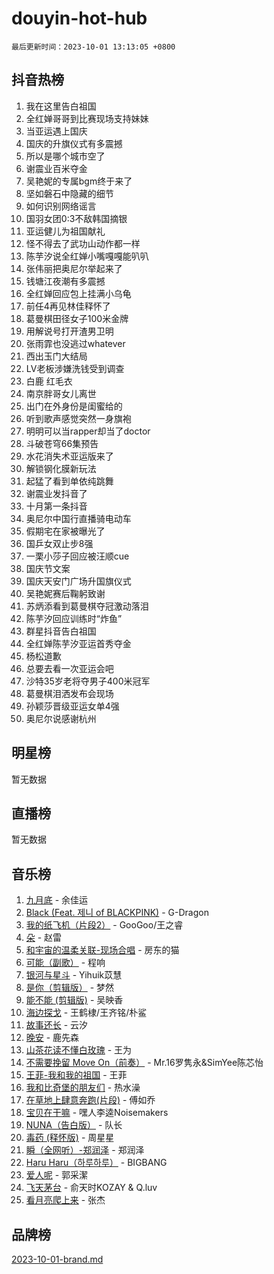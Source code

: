 # douyin-hot-hub

`最后更新时间：2023-10-01 13:13:05 +0800`

## 抖音热榜

1. 我在这里告白祖国
1. 全红婵哥哥到比赛现场支持妹妹
1. 当亚运遇上国庆
1. 国庆的升旗仪式有多震撼
1. 所以是哪个城市空了
1. 谢震业百米夺金
1. 吴艳妮的专属bgm终于来了
1. 坚如磐石中隐藏的细节
1. 如何识别网络谣言
1. 国羽女团0:3不敌韩国摘银
1. 亚运健儿为祖国献礼
1. 怪不得去了武功山动作都一样
1. 陈芋汐说全红婵小嘴嘎嘎能叭叭
1. 张伟丽把奥尼尔举起来了
1. 钱塘江夜潮有多震撼
1. 全红婵回应包上挂满小乌龟
1. 前任4再见林佳释怀了
1. 葛曼棋田径女子100米金牌
1. 用解说号打开渣男卫明
1. 张雨霏也没逃过whatever
1. 西出玉门大结局
1. LV老板涉嫌洗钱受到调查
1. 白鹿 红毛衣
1. 南京胖哥女儿离世
1. 出门在外身份是闺蜜给的
1. 听到歌声感觉突然一身旗袍
1. 明明可以当rapper却当了doctor
1. 斗破苍穹66集预告
1. 水花消失术亚运版来了
1. 解锁钢化膜新玩法
1. 起猛了看到单依纯跳舞
1. 谢震业发抖音了
1. 十月第一条抖音
1. 奥尼尔中国行直播骑电动车
1. 假期宅在家被曝光了
1. 国乒女双止步8强
1. 一栗小莎子回应被汪顺cue
1. 国庆节文案
1. 国庆天安门广场升国旗仪式
1. 吴艳妮赛后鞠躬致谢
1. 苏炳添看到葛曼棋夺冠激动落泪
1. 陈芋汐回应训练时“炸鱼”
1. 群星抖音告白祖国
1. 全红婵陈芋汐亚运首秀夺金
1. 杨松道歉
1. 总要去看一次亚运会吧
1. 沙特35岁老将夺男子400米冠军
1. 葛曼棋泪洒发布会现场
1. 孙颖莎晋级亚运女单4强
1. 奥尼尔说感谢杭州

## 明星榜

暂无数据

## 直播榜

暂无数据

## 音乐榜

1. [九月底](https://sf6-cdn-tos.douyinstatic.com/obj/tos-cn-ve-2774/oMfewG4PDTFhF8iz3OGQ7ABH5i6fCgnMaoCbzZ) - 余佳运
1. [Black (Feat. 제니 of BLACKPINK)](https://sf3-cdn-tos.douyinstatic.com/obj/tos-cn-ve-2774/2eb92e2debbe4fe0a552bc099aef7f28) - G-Dragon
1. [我的纸飞机（片段2）](https://sf3-cdn-tos.douyinstatic.com/obj/tos-cn-ve-2774/oM2ZrKcg2CD5AeRB2gkeXOFB1IxAGJdZPazYHf) - GooGoo/王之睿
1. [朵](https://sf3-cdn-tos.douyinstatic.com/obj/tos-cn-ve-2774/932f5bdfcd7c47b880525e92ab8a4999) - 赵雷
1. [和宇宙的温柔关联-现场合唱](https://sf6-cdn-tos.douyinstatic.com/obj/tos-cn-ve-2774/o0hONGDYQBgk0e5bqDeQOonVmncA6tC2nBwZLT) - 房东的猫
1. [可能（副歌）](https://sf3-cdn-tos.douyinstatic.com/obj/tos-cn-ve-2774/cde1731888894259b333569393c2fb51) - 程响
1. [银河与星斗](https://sf3-cdn-tos.douyinstatic.com/obj/tos-cn-ve-2774/3cc0bf5f0ef140f7b6743a631bcf3c58) - Yihuik苡慧
1. [是你（剪辑版）](https://sf6-cdn-tos.douyinstatic.com/obj/tos-cn-ve-2774/46019dae783c4c969944217fe1cfafc4) - 梦然
1. [能不能 (剪辑版)](https://sf3-cdn-tos.douyinstatic.com/obj/tos-cn-ve-2774/fc4a6c45b4a34277ba4088e1d7fdff98) - 吴映香
1. [海边探戈](https://sf3-cdn-tos.douyinstatic.com/obj/tos-cn-ve-2774/os9gE0VQCGqt6VQkZDyBBYvfSDY0QFe3vVmubn) - 王鹤棣/王齐铭/朴鲨
1. [故事还长](https://sf3-cdn-tos.douyinstatic.com/obj/tos-cn-ve-2774/30a26758c8594f0ab81ac675c33ee2c5) - 云汐
1. [晚安](https://sf6-cdn-tos.douyinstatic.com/obj/tos-cn-ve-2774/a724c5e224464218839820f4e4fd632f) - 鹿先森
1. [山茶花读不懂白玫瑰](https://sf6-cdn-tos.douyinstatic.com/obj/tos-cn-ve-2774/osfn8B7DktrRHEPJgPCfDbw7QDQEkwC16BxZg9) - 王为
1. [不需要挽留 Move On（前奏）](https://sf3-cdn-tos.douyinstatic.com/obj/tos-cn-ve-2774/ooCBhgCCkF4nExzQL9WZSUbitfA8IsDkgQIYhe) - Mr.16罗隽永&SimYee陈芯怡
1. [王菲-我和我的祖国](https://sf3-cdn-tos.douyinstatic.com/obj/tos-cn-ve-2774/3ef0f373017541e18566595c96123cab) - 王菲
1. [我和比奇堡的朋友们](https://sf3-cdn-tos.douyinstatic.com/obj/tos-cn-ve-2774/f0505db981ea4a6d91453a15924a82aa) - 热水澡
1. [在草地上肆意奔跑(片段)](https://sf3-cdn-tos.douyinstatic.com/obj/tos-cn-ve-2774/8831d494742f45dabdfa8adb8b817259) - 傅如乔
1. [宝贝在干嘛](https://sf6-cdn-tos.douyinstatic.com/obj/tos-cn-ve-2774/okW4hBCfJI5B2ZEgTCtikhMW7IafzNrBQIYkpJ) - 嘿人李逵Noisemakers
1. [NUNA（告白版）](https://sf6-cdn-tos.douyinstatic.com/obj/tos-cn-ve-2774/a65828cbd8ce41a78a430a58b49f4feb) - 队长
1. [毒药 (释怀版)](https://sf3-cdn-tos.douyinstatic.com/obj/tos-cn-ve-2774/oYILMEAzspdZBIzy4frJNB8ZHPHWAhiwowd4Ad) - 周星星
1. [瞬（全网听）-郑润泽](https://sf3-cdn-tos.douyinstatic.com/obj/tos-cn-ve-2774/o4Vb9eJZClCZTnRQYy0BRSeHGrDtrkrQgIBvQt) - 郑润泽
1. [Haru Haru（하루하루）](https://sf3-cdn-tos.douyinstatic.com/obj/tos-cn-ve-2774/940c04aa98154ee7bdbaaa2ad9f28aec) - BIGBANG
1. [爱人呢](https://sf6-cdn-tos.douyinstatic.com/obj/tos-cn-ve-2774/2041dc10f3c442f1992b439a00eaf2ba) - 郭采潔
1. [飞天茅台](https://sf6-cdn-tos.douyinstatic.com/obj/tos-cn-ve-2774/o4GhTV5kIuMWmC2Ai1WzNglssgBfQaqQCSLxUU) - 俞天时KOZAY & Q.luv
1. [看月亮爬上来](https://sf3-cdn-tos.douyinstatic.com/obj/tos-cn-ve-2774/356c324112764016b25295e535f2daf0) - 张杰

## 品牌榜

[2023-10-01-brand.md](2023-10-01-brand.md)
